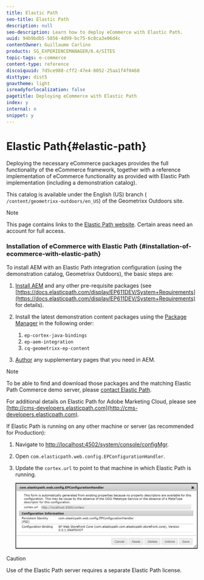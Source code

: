 ```yaml
---
title: Elastic Path
seo-title: Elastic Path
description: null
seo-description: Learn how to deploy eCommerce with Elastic Path.
uuid: 94b9bdb5-5856-4d99-bc75-6c8ca3e06d4c
contentOwner: Guillaume Carlino
products: SG_EXPERIENCEMANAGER/6.4/SITES
topic-tags: e-commerce
content-type: reference
discoiquuid: 7d5ce988-cff2-47e4-8052-25aa1f4f0468
disttype: dist5
gnavtheme: light
isreadyforlocalization: false
pagetitle: Deploying eCommerce with Elastic Path
index: y
internal: n
snippet: y
---
```


# Elastic Path{#elastic-path}

Deploying the necessary eCommerce packages provides the full functionality of the eCommerce framework, together with a reference implementation of eCommerce functionality as provided with Elastic Path implementation (including a demonstration catalog).

This catalog is available under the English (US) branch ( `/content/geometrixx-outdoors/en_US`) of the Geometrixx Outdoors site.

>[!NOTE]
>
>This page contains links to the [Elastic Path website](http://www.elasticpath.com/). Certain areas need an account for full access.

### Installation of eCommerce with Elastic Path {#installation-of-ecommerce-with-elastic-path}

To install AEM with an Elastic Path integration configuration (using the demonstration catalog, Geometrixx Outdoors), the basic steps are:

1. [Install AEM](../../../sites/deploying/using/deploy.md) and any other pre-requisite packages (see [https://docs.elasticpath.com/display/EP611DEV/System+Requirements](https://docs.elasticpath.com/display/EP611DEV/System+Requirements) for details).
1. Install the latest demonstration content packages using the [Package Manager](../../../sites/administering/using/package-manager.md#packagemanager) in the following order:

    1. `ep-cortex-java-bindings`
    1. `ep-aem-integration`
    1. `cq-geometrixx-ep-content`

1. [Author](../../../sites/authoring/using/page-authoring.md) any supplementary pages that you need in AEM.

>[!NOTE]
>
>To be able to find and download those packages and the matching Elastic Path Commerce demo server, please [contact Elastic Path](http://www.elasticpath.com/company/contact-us).
>
>For additional details on Elastic Path for Adobe Marketing Cloud, please see [http://cms-developers.elasticpath.com](http://cms-developers.elasticpath.com).

If Elastic Path is running on any other machine or server (as recommended for Production):

1. Navigate to [http://localhost:4502/system/console/configMgr](http://localhost:4502/system/console/configMgr).
1. Open `com.elasticpath.web.config.EPConfigurationHandler`.
1. Update the `cortex.url` to point to that machine in which Elastic Path is running.

   ![](assets/chlimage_1-122.png)

>[!CAUTION]
>
>Use of the Elastic Path server requires a separate Elastic Path license.

